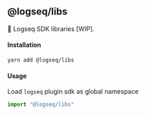 ## @logseq/libs

🚀 Logseq SDK libraries [WIP].

#### Installation

```shell
yarn add @logseq/libs
```

#### Usage

Load `logseq` plugin sdk as global namespace

```js
import "@logseq/libs"
```